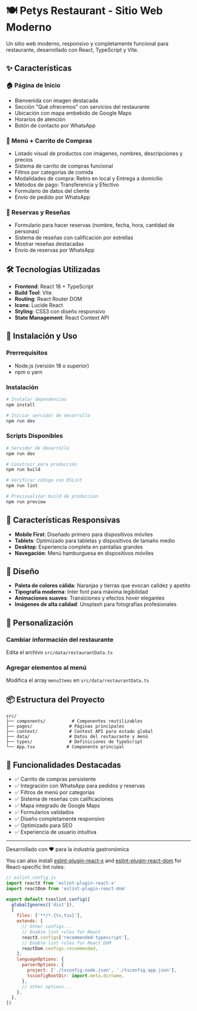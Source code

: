 # 🍽️ Petys Restaurant - Sitio Web Moderno

Un sitio web moderno, responsivo y completamente funcional para restaurante, desarrollado con React, TypeScript y Vite.

## ✨ Características

### 🏠 Página de Inicio
- Bienvenida con imagen destacada
- Sección "Qué ofrecemos" con servicios del restaurante
- Ubicación con mapa embebido de Google Maps
- Horarios de atención
- Botón de contacto por WhatsApp

### 🍕 Menú + Carrito de Compras
- Listado visual de productos con imágenes, nombres, descripciones y precios
- Sistema de carrito de compras funcional
- Filtros por categorías de comida
- Modalidades de compra: Retiro en local y Entrega a domicilio
- Métodos de pago: Transferencia y Efectivo
- Formulario de datos del cliente
- Envío de pedido por WhatsApp

### 📅 Reservas y Reseñas
- Formulario para hacer reservas (nombre, fecha, hora, cantidad de personas)
- Sistema de reseñas con calificación por estrellas
- Mostrar reseñas destacadas
- Envío de reservas por WhatsApp

## 🛠️ Tecnologías Utilizadas

- **Frontend**: React 18 + TypeScript
- **Build Tool**: Vite
- **Routing**: React Router DOM
- **Icons**: Lucide React
- **Styling**: CSS3 con diseño responsivo
- **State Management**: React Context API

## 🚀 Instalación y Uso

### Prerrequisitos
- Node.js (versión 18 o superior)
- npm o yarn

### Instalación

```bash
# Instalar dependencias
npm install

# Iniciar servidor de desarrollo
npm run dev
```

### Scripts Disponibles

```bash
# Servidor de desarrollo
npm run dev

# Construir para producción
npm run build

# Verificar código con ESLint
npm run lint

# Previsualizar build de producción
npm run preview
```

## 📱 Características Responsivas

- **Mobile First**: Diseñado primero para dispositivos móviles
- **Tablets**: Optimizado para tabletas y dispositivos de tamaño medio
- **Desktop**: Experiencia completa en pantallas grandes
- **Navegación**: Menú hamburguesa en dispositivos móviles

## 🎨 Diseño

- **Paleta de colores cálida**: Naranjas y tierras que evocan calidez y apetito
- **Tipografía moderna**: Inter font para máxima legibilidad
- **Animaciones suaves**: Transiciones y efectos hover elegantes
- **Imágenes de alta calidad**: Unsplash para fotografías profesionales

## 🔧 Personalización

### Cambiar información del restaurante
Edita el archivo `src/data/restaurantData.ts`

### Agregar elementos al menú
Modifica el array `menuItems` en `src/data/restaurantData.ts`

## 📦 Estructura del Proyecto

```
src/
├── components/          # Componentes reutilizables
├── pages/              # Páginas principales
├── context/            # Context API para estado global
├── data/               # Datos del restaurante y menú
├── types/              # Definiciones de TypeScript
└── App.tsx            # Componente principal
```

## 🌟 Funcionalidades Destacadas

- ✅ Carrito de compras persistente
- ✅ Integración con WhatsApp para pedidos y reservas
- ✅ Filtros de menú por categorías
- ✅ Sistema de reseñas con calificaciones
- ✅ Mapa integrado de Google Maps
- ✅ Formularios validados
- ✅ Diseño completamente responsivo
- ✅ Optimizado para SEO
- ✅ Experiencia de usuario intuitiva

---

Desarrollado con ❤️ para la industria gastronómica

You can also install [eslint-plugin-react-x](https://github.com/Rel1cx/eslint-react/tree/main/packages/plugins/eslint-plugin-react-x) and [eslint-plugin-react-dom](https://github.com/Rel1cx/eslint-react/tree/main/packages/plugins/eslint-plugin-react-dom) for React-specific lint rules:

```js
// eslint.config.js
import reactX from 'eslint-plugin-react-x'
import reactDom from 'eslint-plugin-react-dom'

export default tseslint.config([
  globalIgnores(['dist']),
  {
    files: ['**/*.{ts,tsx}'],
    extends: [
      // Other configs...
      // Enable lint rules for React
      reactX.configs['recommended-typescript'],
      // Enable lint rules for React DOM
      reactDom.configs.recommended,
    ],
    languageOptions: {
      parserOptions: {
        project: ['./tsconfig.node.json', './tsconfig.app.json'],
        tsconfigRootDir: import.meta.dirname,
      },
      // other options...
    },
  },
])
```

